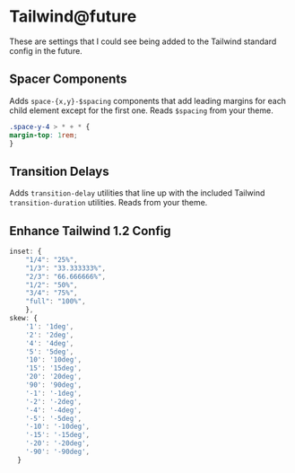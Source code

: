 # Tailwind@future

These are settings that I could see being added to the Tailwind standard config
in the future.

## Spacer Components

Adds `space-{x,y}-$spacing` components that add leading margins for each child
element except for the first one. Reads `$spacing` from your theme.

```css
.space-y-4 > * + * {
margin-top: 1rem;
}
```

## Transition Delays

Adds `transition-delay` utilities that line up with the included Tailwind
`transition-duration` utilities. Reads from your theme.

## Enhance Tailwind 1.2 Config

```javascript
inset: {
    "1/4": "25%",
    "1/3": "33.333333%",
    "2/3": "66.666666%",
    "1/2": "50%",
    "3/4": "75%",
    "full": "100%",
    },
skew: {
    '1': '1deg',
    '2': '2deg',
    '4': '4deg',
    '5': '5deg',
    '10': '10deg',
    '15': '15deg',
    '20': '20deg',
    '90': '90deg',
    '-1': '-1deg',
    '-2': '-2deg',
    '-4': '-4deg',
    '-5': '-5deg',
    '-10': '-10deg',
    '-15': '-15deg',
    '-20': '-20deg',
    '-90': '-90deg',
  }
```
